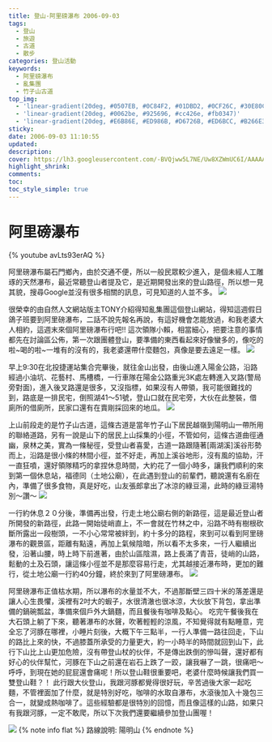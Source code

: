 ```yaml
---
title: 登山-阿里磅瀑布 2006-09-03
tags:
  - 登山
  - 旅遊
  - 古道
  - 散步
categories: 登山活動
keywords:
  - 阿里磅瀑布
  - 亂集團
  - 竹子山古道
top_img:
  - 'linear-gradient(20deg, #0507EB, #0C84F2, #01DBD2, #0CF26C, #30E80C)'
  - 'linear-gradient(20deg, #0062be, #925696, #cc426e, #fb0347)'
  - 'linear-gradient(20deg, #E6B86E, #ED986B, #D6726B, #ED6BCC, #B266E3)'
sticky: 
date: 2006-09-03 11:10:55
updated:
description:
cover: https://lh3.googleusercontent.com/-BVQjww5L7NE/Uw8XZWmUC6I/AAAAAAAAR14/uwozCx1ofis/w400-h300-no/DSC01575.JPG
highlight_shrink:
comments:
toc:
toc_style_simple: true
---
```


# 阿里磅瀑布

{% youtube avLts93erAQ %}

阿里磅瀑布屬石門鄉內，由於交通不便，所以一般民眾較少進入，是個未經人工雕琢的天然瀑布，最近常聽登山者提及它，是近期開發出來的登山路徑，所以想一見其貌，搜尋Google並沒有很多相關的訊息，可見知道的人並不多。
![](https://lh4.googleusercontent.com/-u5E08RNB3fA/Uw8XY05LcgI/AAAAAAAAR1o/kOlWQTgbhVw/w400-h300-no/DSC01593.JPG)

很榮幸的由自然人文網站版主TONY介紹得知亂集團這個登山網站，得知這週假日鴿子班要到阿里磅瀑布，二話不說先報名再說，有這好機會怎能放過，和我老婆大人相約，這週末來個阿里磅瀑布行吧!!
這次領隊小賴，相當細心，把要注意的事情都先在討論區公佈，第一次跟團體登山，要準備的東西看起來好像蠻多的，像吃的啦~喝的啦~一堆有的沒有的，我老婆還帶什麼麵包，真像是要去遠足一樣。
![](https://lh4.googleusercontent.com/-Pfp-dmlJEoc/Uw8Xdh0kN1I/AAAAAAAAR2I/7TvwfyeWHcY/w400-h300-no/DSC01635.JPG)

早上9:30在北投捷運站集合完畢後，就往金山出發，由後山進入陽金公路，沿路經過小油坑、花藝村、馬槽橋，一行車隊在陽金公路重光3K處左轉進入叉路(警局旁對面)，進入後叉路還是很多，又沒指標，如果沒有人帶領，我可能很難找的到，路底是一排民宅，倒照湖41～51號，登山口就在民宅旁，大伙在此整裝，借廁所的借廁所，民家口還有在賣剛採回來的地瓜。
![](https://lh3.googleusercontent.com/-BVQjww5L7NE/Uw8XZWmUC6I/AAAAAAAAR14/uwozCx1ofis/w400-h300-no/DSC01575.JPG)

上山前段走的是竹子山古道，這條古道是當年竹子山下居民越嶺到陽明山一帶所用的聯絡道路，另有一說是山下的居民上山採集的小徑，不管如何，這條古道曲徑通幽，泉林之美，實為一條秘徑，受登山者喜愛，古道一路跟隨著[兩湖溪]溪谷形勢而上，沿路是很小條的林間小徑，並不好走，再加上溪谷地形，沒有風的協助，汗一直狂噴，還好領隊精巧的拿捏休息時間，大約花了一個小時多，讓我們順利的來到第一個休息站，福德同（土地公廟），在此遇到登山的前輩們，聽說還有名廚在內，準備了很多食物，真是好吃，山友張郎拿出了冰涼的綠豆湯，此時的綠豆湯特別～讚～
![](https://lh6.googleusercontent.com/-vTWxTVw4xwE/Uw8XZp-q9oI/AAAAAAAAR10/WA0rGKx1Bfc/w400-h300-no/DSC01587.JPG)

一行約休息２０分後，準備再出發，行走土地公廟右側的新路徑，這是最近登山者所開發的新路徑，此路一開始徒峭直上，不一會就在竹林之中，沿路不時有樹根砍斷所露出一段樹頭，一不小心常常被絆到，約十多分的路程，來到可以看到阿里磅瀑布的觀景區，距離有點遠，再加上氣候陰暗，所以看不太多來，一行人繼續出發，沿著山腰，時上時下前進著，由於山區陰濕，路上長滿了青苔，徒峭的山路，鬆動的土及石頭，讓這條小徑並不是那麼容易行走，尤其越接近瀑布時，更加的難行，從土地公廟一行約40分鐘，終於來到了阿里磅瀑布。
![](https://lh6.googleusercontent.com/-aUHu5Y-faT8/Uw8XcubuDWI/AAAAAAAAR2A/99zXTDkw2W0/w400-h300-no/DSC01605.JPG)

阿里磅瀑布正值枯水期，所以瀑布的水量並不大，不過那斷壁三四十米的落差還是讓人心生畏懼，溪裡有2吋大的蝦子，水很清澈也很冰涼，大伙放下背包，拿出準備的鍋碗瓢盆，準備來個戶外大鍋麵，而且餐後有咖啡及點心。
吃完午餐後我在大石頭上躺了下來，聽著瀑布的水聲，吹著輕輕的涼風，不知覺得就有點睡意，完全忘了河豚在哪裡，小睡片刻後，大概下午三點半，一行人準備一路往回走，下山的路比上來的快，不過膝蓋所承受的力量更大，約一小時半的時間就回到山下，此行下山比上山更加危險，沒有帶登山杖的伙伴，不是傳出跌倒的慘叫聲，還好都有好心的伙伴幫忙，河豚在下山之前還在岩石上跌了一跤，讓我嚇了一跳，很痛吧～呼呼，到現在她的屁屁還會痛呢！所以登山鞋很重要吧，老婆什麼時候讓我們買一雙登山鞋？！
此行跟大伙登山，我跟河豚都覺得很好玩，辛苦過後大家一起吃麵，不管裡面加了什麼，就是特別好吃，咖啡的水取自瀑布，水滾後加入十幾包三合一，就變成熱咖啡了。這些經驗都是很特別的回憶，而且像這樣的山路，如果只有我跟河豚，一定不敢爬，所以下次我們還要繼續參加登山團喔！

![](https://lh6.googleusercontent.com/Rz0abp8a6wey8v-oPthJ-I69aVZz90G_JpWFYs5W9Zs_=w860-h600-no)
{% note info flat %}
路線說明:
陽明山
{% endnote %}

